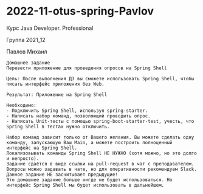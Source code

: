 # 2022-11-otus-spring-Pavlov
Курс Java Developer. Professional

Группа 2021_12

Павлов Михаил

    Домашнее задание
    Перевести приложение для проведения опросов на Spring Shell

    Цель: После выполнения ДЗ вы сможете использовать Spring Shell, чтобы писать интерфейс приложения без Web.

    Результат: Приложение на Spring Shell

    Необходимо:
    - Подключить Spring Shell, используя spring-starter.
    - Написать набор команд, позволяющий проводить опрос.
    - Написать Unit-тесты с помощью spring-boot-starter-test, учесть, что Spring Shell в тестах нужно отключить.

    Набор команд зависит только от Вашего желания. Вы можете сделать одну команду, запускающую Ваш Main, а можете построить полноценный интерфейс на Spring Shell.
    Локализовывать команды Spring Shell НЕ НУЖНО (хотя можно, но это долго и непросто).
    Задание сдаётся в виде ссылки на pull-request в чат с преподавателем.
    Вопросы можно задавать в чате, но для оперативности рекомендуем Slack.
    Данное задание НЕ засчитывает предыдущие!
    Это домашнее задание больше нигде не будет использоваться. Но интерфейс Spring Shell мы будет использовать в дальнейшем.

